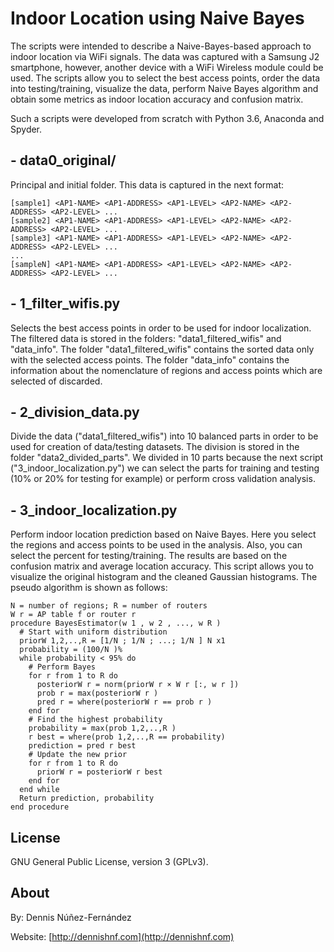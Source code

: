 
# Indoor Location using Naive Bayes #

The scripts were intended to describe a Naive-Bayes-based approach to indoor location via WiFi signals. The data was captured with a Samsung J2 smartphone, however, another device with a WiFi Wireless module could be used. The scripts allow you to select the best access points, order the data into testing/training, visualize the data, perform Naive Bayes algorithm and obtain some metrics as indoor location accuracy and confusion matrix.

Such a scripts were developed from scratch with Python 3.6, Anaconda and Spyder.

## - data0_original/ ##

Principal and initial folder. This data is captured in the next format:

```
[sample1] <AP1-NAME> <AP1-ADDRESS> <AP1-LEVEL> <AP2-NAME> <AP2-ADDRESS> <AP2-LEVEL> ...
[sample2] <AP1-NAME> <AP1-ADDRESS> <AP1-LEVEL> <AP2-NAME> <AP2-ADDRESS> <AP2-LEVEL> ...
[sample3] <AP1-NAME> <AP1-ADDRESS> <AP1-LEVEL> <AP2-NAME> <AP2-ADDRESS> <AP2-LEVEL> ...
... 
[sampleN] <AP1-NAME> <AP1-ADDRESS> <AP1-LEVEL> <AP2-NAME> <AP2-ADDRESS> <AP2-LEVEL> ...
```

## - 1_filter_wifis.py ## 

Selects the best access points in order to be used for indoor localization. The filtered data is stored in the folders: "data1_filtered_wifis" and "data_info". The folder "data1_filtered_wifis" contains the sorted data only with the selected access points. The folder "data_info" contains the information about the nomenclature of regions and access points which are selected of discarded. 

## - 2_division_data.py ##

Divide the data ("data1_filtered_wifis") into 10 balanced parts in order to be used for creation of data/testing datasets. The division is stored in the folder "data2_divided_parts". We divided in 10 parts because the next script ("3_indoor_localization.py") we can select the parts for training and testing (10% or 20% for testing for example) or perform cross validation analysis.

## - 3_indoor_localization.py ##

Perform indoor location prediction based on Naive Bayes. Here you select the regions and access points to be used in the analysis. Also, you can select the percent for testing/training. The results are based on the confusion matrix and average location accuracy. This script allows you to visualize the original histogram and the cleaned Gaussian histograms. The pseudo algorithm is shown as follows:

```
N = number of regions; R = number of routers
W r = AP table f or router r
procedure BayesEstimator(w 1 , w 2 , ..., w R )
  # Start with uniform distribution
  priorW 1,2,..,R = [1/N ; 1/N ; ...; 1/N ] N x1
  probability = (100/N )%
  while probability < 95% do
    # Perform Bayes
    for r from 1 to R do
      posteriorW r = norm(priorW r × W r [:, w r ])
      prob r = max(posteriorW r )
      pred r = where(posteriorW r == prob r )
    end for
    # Find the highest probability
    probability = max(prob 1,2,..,R )
    r best = where(prob 1,2,..,R == probability)
    prediction = pred r best
    # Update the new prior
    for r from 1 to R do
      priorW r = posteriorW r best
    end for
  end while
  Return prediction, probability
end procedure
```


## License ##

GNU General Public License, version 3 (GPLv3).


## About ##

By: Dennis Núñez-Fernández

Website: [http://dennishnf.com](http://dennishnf.com)


